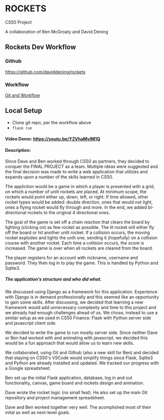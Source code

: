 # ROCKETS
CS50 Project

A collaboration of Ben McGroaty and David Dening

## Rockets Dev Workflow

### Github
https://github.com/daviddening/rockets

### Workflow
[Git and Workflow](WORKFLOW.md)

## Local Setup
- Clone git repo, per the workflow above
- `flask run`

#### Video Demo:  https://youtu.be/Y2VhaMvIM1Q

#### Description:
Since Dave and Ben worked through CS50 as partners, they decided to conquer the FINAL PROJECT as a team. Multiple ideas were suggested and the final decision was made to write a web application that utilizes and expands upon a number of the skills learned in CS50.

The appliction would be a game in which a player is presented with a grid, on which a number of unlit rockets are placed. At minimum scope, the rockets would point either up, down, left, or right. If time allowed, other rocket types would be added: double direction, ones that would not light, ones a flying rocket would fly through and more. In the end, we added bi-directional rockets to the original 4 directional ones.

The goal of the game is set off a chain reaction that clears the board by lighting (clicking on) as few rocket as possible. The lit rocket will either fly off the board or hit another unlit rocket. If a collision occurs, the moving rocket explodes and lights the unlit one, sending it (hopefully) on a collision course with another rocket. Each time a collision occurs, the score is increased. The game is over when all rockets are cleared from the board.

The player  registers for an account with nickname, username and password. They then log in to play the game. This is handled by Python and Sqlite3.

##### The application's structure and who did what.
We discussed using Django as a framework for this application. Experience with Django is in demand professionally and this seemed like an opportunity to gain some skills. After discussing, we decided that learning a new framework would add unnecessary complexity and time to this project and we already had enough challenges ahead of us. We chose, instead to use a similar setup as we used in CS50 Finance: Flask with Python server side and javascript client side.

We decided to write the game to run mostly server side. Since neither Dave or Ben had worked with <canvas> and animating with javascript, we decided this would be a fun approach that would allow us to learn new skills.

We collaborated, using Git and Github (also a new skill for Ben) and decided that staying on CS50's VSCode would simplify things since Flask, Sqlite3 and Python are already installed and updated. We tracked our progress with a Google spreadsheet.

Ben set up the initial Flask application, database, log in and out functionality, canvas, game board and rockets design and animation.

Dave wrote the rocket logic (no small feat). He also set up the main Git repository and project management spreadsheet.

Dave and Ben worked together very well. The acomplished most of their inital as well as next-level goals.